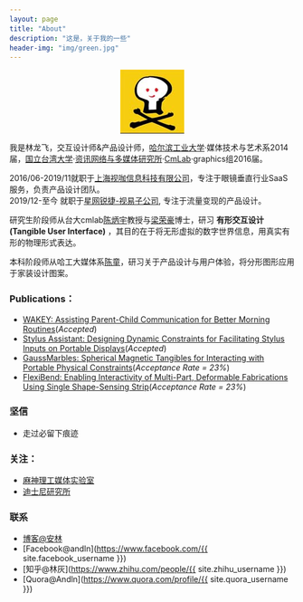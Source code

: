```yaml
---
layout: page
title: "About"
description: "这是，关于我的一些"
header-img: "img/green.jpg"
---
```



<center>
    <p><img src="https://raw.githubusercontent.com/Andln/andln.github.io/master/img/andln.jpg" align="center"></p>
</center>

我是林龙飞，交互设计师&产品设计师，[哈尔滨工业大学](www.hit.edu.cn)·媒体技术与艺术系2014届，[国立台湾大学](www.ntu.edu.tw)·[资讯网络与多媒体研究所](http://www.inm.ntu.edu.tw/main.php)·[CmLab](https://www.cmlab.csie.ntu.edu.tw/new_cml_website/index.php)·graphics组2016届。

2016/06-2019/11就职于[上海视咖信息科技有限公司](http://www.epeijing.cn/)，专注于眼镜垂直行业SaaS服务，负责产品设计团队。  
2019/12-至今 就职于[星网锐捷-视易子公司](https://www.evideostb.com/), 专注于流量变现的产品设计。  

研究生阶段师从台大cmlab[陈炳宇](http://graphics.csie.ntu.edu.tw/~robin/)教授与[梁荣豪](http://www.cmlab.csie.ntu.edu.tw/~howieliang/)博士，研习 **有形交互设计(Tangible User Interface)** ，其目的在于将无形虚拟的数字世界信息，用真实有形的物理形式表达。

本科阶段师从哈工大媒体系[陈童](http://www.everyinch.net/)，研习关于产品设计与用户体验，将分形图形应用于家装设计图案。



### Publications：
- [WAKEY: Assisting Parent-Child Communication for Better Morning Routines]()(*Accepted*)
- [Stylus Assistant: Designing Dynamic Constraints for Facilitating Stylus Inputs on Portable Displays]()(*Accepted*)
- [GaussMarbles: Spherical Magnetic Tangibles for Interacting with Portable Physical Constraints](http://dl.acm.org/citation.cfm?id=2858559&CFID=790246963&CFTOKEN=33371935)(*Acceptance Rate = 23%*)
- [FlexiBend: Enabling Interactivity of Multi-Part, Deformable Fabrications Using Single Shape-Sensing Strip](http://dl.acm.org/citation.cfm?id=2807456&CFID=790246963&CFTOKEN=33371935)(*Acceptance Rate = 23%*)


### 坚信

- 走过必留下痕迹


### 关注：

- [麻神理工媒体实验室](www.media.mit.edu/)
- [迪士尼研究所](https://www.disneyresearch.com/projects/)

### 联系

- [博客@安林](andln.com)
- [Facebook@andln](https://www.facebook.com/{{ site.facebook_username }})
- [知乎@林灰](https://www.zhihu.com/people/{{ site.zhihu_username }})
- [Quora@Andln](https://www.quora.com/profile/{{ site.quora_username }})





